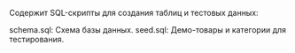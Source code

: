 Содержит SQL-скрипты для создания таблиц и тестовых данных:

schema.sql: Схема базы данных.
seed.sql: Демо-товары и категории для тестирования.